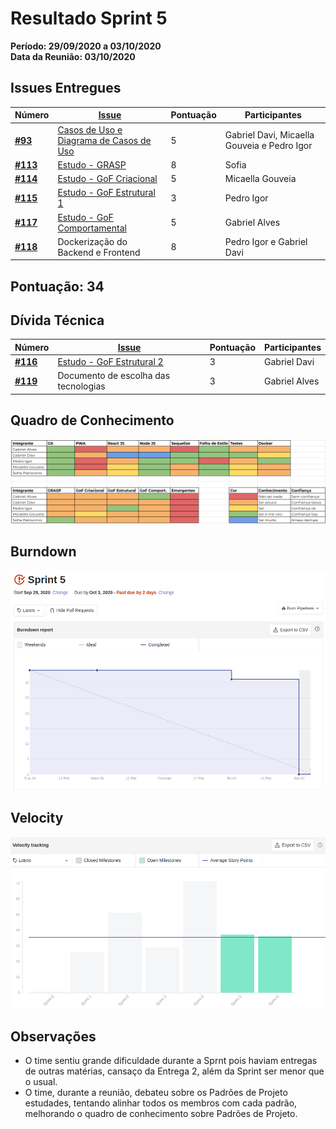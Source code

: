 # Resultado Sprint 5

**Período: 29/09/2020 a 03/10/2020**<br>
**Data da Reunião: 03/10/2020**

## Issues Entregues

| Número | [Issue](Modeling/objeto?id=Issue) | Pontuação | Participantes |
|--------|-----------------------------------|-----------|---------------|
| [**#93**](https://github.com/UnBArqDsw/2020.1_G12_Stock/issues/93) | [Casos de Uso e Diagrama de Casos de Uso](Modeling/CasosUso/CasosUso.md) | 5 | Gabriel Davi, Micaella Gouveia e Pedro Igor | 
| [**#113**](https://github.com/UnBArqDsw/2020.1_G12_Stock/issues/113) | [Estudo - GRASP](Project/Estudos/GRASP.md) | 8 | Sofia | - |
| [**#114**](https://github.com/UnBArqDsw/2020.1_G12_Stock/issues/114) | [Estudo - GoF Criacional](Project/Estudos/criacional.md) | 5 | Micaella Gouveia |
| [**#115**](https://github.com/UnBArqDsw/2020.1_G12_Stock/issues/115) | [Estudo - GoF Estrutural 1](Project/Estudos/estrutural1.md) | 3 | Pedro Igor |
| [**#117**](https://github.com/UnBArqDsw/2020.1_G12_Stock/issues/117) | [Estudo - GoF Comportamental](Project/Estudos/comportamental.md) | 5 | Gabriel Alves | 
| [**#118**](https://github.com/UnBArqDsw/2020.1_G12_Stock/issues/118) | Dockerização do Backend e Frontend | 8 | Pedro Igor e Gabriel Davi |



## Pontuação: 34

## Dívida Técnica
| Número | [Issue](Modeling/objeto?id=Issue) | Pontuação | Participantes |
|--------|-----------------------------------|-----------|---------------|
| [**#116**](https://github.com/UnBArqDsw/2020.1_G12_Stock/issues/116) | [Estudo - GoF Estrutural 2](Project/Estudos/estrutural2.md) | 3 | Gabriel Davi |
| [**#119**](https://github.com/UnBArqDsw/2020.1_G12_Stock/issues/119) | Documento de escolha das tecnologias | 3 | Gabriel Alves | 

## Quadro de Conhecimento
![quadro 5](../../assets/img/Sprints/metricas/quadroS5.png)

## Burndown
![burndown 5](../../assets/img/Sprints/metricas/burndownS5.png)

## Velocity
![velocity 5](../../assets/img/Sprints/metricas/velocityS5.png)

## Observações
* O time sentiu grande dificuldade durante a Sprnt pois haviam entregas de outras matérias, cansaço da Entrega 2, além da Sprint ser menor que o usual.
* O time, durante a reunião, debateu sobre os Padrões de Projeto estudades, tentando alinhar todos os membros com cada padrão, melhorando o quadro de conhecimento sobre Padrões de Projeto.


